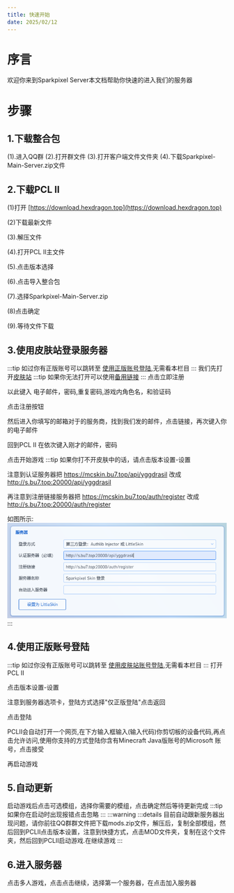 ```yaml
---
title: 快速开始
date: 2025/02/12
---
```


# 序言
欢迎你来到Sparkpixel Server本文档帮助你快速的进入我们的服务器
# 步骤
## 1.下载整合包
(1).进入QQ群
(2).打开群文件
(3).打开客户端文件文件夹
(4).下载Sparkpixel-Main-Server.zip文件
## 2.下载PCL Ⅱ
(1)打开 [https://download.hexdragon.top](https://download.hexdragon.top)

(2)下载最新文件

(3).解压文件

(4).打开PCL Ⅱ主文件

(5).点击版本选择

(6).点击导入整合包

(7).选择Sparkpixel-Main-Server.zip

(8)点击确定

(9).等待文件下载
## 3.使用皮肤站登录服务器
:::tip
如过你有正版账号可以跳转至 [使用正版账号登陆](#_4-使用正版账号登陆),无需看本栏目
:::
我们先打开[皮肤站](https://mcskin.bu7.top/)
:::tip
如果你无法打开可以使用[备用链接](s.bu7.top:20000)
:::
点击立即注册

以此键入 电子邮件，密码,重复密码,游戏内角色名，和验证码

点击注册按钮

然后进入你填写的邮箱对于的服务商，找到我们发的邮件，点击链接，再次键入你的电子邮件

回到PCL Ⅱ 在依次键入刚才的邮件，密码

点击开始游戏
:::tip
如果你打不开皮肤中的话，请点击版本设置-设置

注意到认证服务器把 https://mcskin.bu7.top/api/yggdrasil 改成 http://s.bu7.top:20000/api/yggdrasil

再注意到注册链接服务器把 https://mcskin.bu7.top/auth/register 改成 http://s.bu7.top:20000/auth/register

如图所示:
![这是备用链接](/img/备用链接.png )
:::
## 4.使用正版账号登陆
:::tip
如过你没有正版账号可以跳转至 [使用皮肤站账号登陆](#_3-使用皮肤站登录服务器),无需看本栏目
:::
打开PCL Ⅱ

点击版本设置-设置

注意到服务器选项卡，登陆方式选择"仅正版登陆"点击返回

点击登陆

PCLⅡ会自动打开一个网页,在下方输入框输入(输入代码)你剪切板的设备代码,再点击允许访问,使用你支持的方式登陆你含有Minecraft Java版账号的Microsoft 账号，点击接受

再启动游戏

## 5.自动更新
启动游戏后点击可选模组，选择你需要的模组，点击确定然后等待更新完成
:::tip
如果你在启动时出现报错点击忽略
:::
:::warning
:::details
目前自动跟新服务器出现问题，请你前往QQ群群文件把下载mods.zip文件，解压后，复制全部模组，然后回到PCLⅡ点击版本设置，注意到快捷方式，点击MOD文件夹，复制在这个文件夹，然后回到PCLⅡ启动游戏.在继续游戏
:::
## 6.进入服务器
点击多人游戏，点击点击继续，选择第一个服务器，在点击加入服务器
